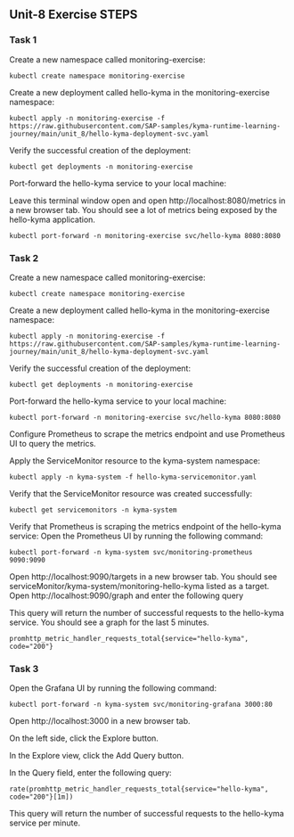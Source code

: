 ## Unit-8 Exercise STEPS

### Task 1

Create a new namespace called monitoring-exercise:

```
kubectl create namespace monitoring-exercise
```

Create a new deployment called hello-kyma in the monitoring-exercise namespace:

```
kubectl apply -n monitoring-exercise -f https://raw.githubusercontent.com/SAP-samples/kyma-runtime-learning-journey/main/unit_8/hello-kyma-deployment-svc.yaml
```

Verify the successful creation of the deployment:

```
kubectl get deployments -n monitoring-exercise
```

Port-forward the hello-kyma service to your local machine:

Leave this terminal window open and open http://localhost:8080/metrics in a new browser tab. You should see a lot of metrics being exposed by the hello-kyma application.

```
kubectl port-forward -n monitoring-exercise svc/hello-kyma 8080:8080
```

### Task 2

Create a new namespace called monitoring-exercise:

```
kubectl create namespace monitoring-exercise
```

Create a new deployment called hello-kyma in the monitoring-exercise namespace:

```
kubectl apply -n monitoring-exercise -f https://raw.githubusercontent.com/SAP-samples/kyma-runtime-learning-journey/main/unit_8/hello-kyma-deployment-svc.yaml
```

Verify the successful creation of the deployment:

```
kubectl get deployments -n monitoring-exercise
```

Port-forward the hello-kyma service to your local machine:

```
kubectl port-forward -n monitoring-exercise svc/hello-kyma 8080:8080
```

Configure Prometheus to scrape the metrics endpoint and use Prometheus UI to query the metrics.

Apply the ServiceMonitor resource to the kyma-system namespace:

```
kubectl apply -n kyma-system -f hello-kyma-servicemonitor.yaml
```

Verify that the ServiceMonitor resource was created successfully:

```
kubectl get servicemonitors -n kyma-system
```

Verify that Prometheus is scraping the metrics endpoint of the hello-kyma service:
Open the Prometheus UI by running the following command:

```
kubectl port-forward -n kyma-system svc/monitoring-prometheus 9090:9090
```

Open http://localhost:9090/targets in a new browser tab. You should see serviceMonitor/kyma-system/monitoring-hello-kyma listed as a target.
Open http://localhost:9090/graph and enter the following query

This query will return the number of successful requests to the hello-kyma service. You should see a graph for the last 5 minutes.

```
promhttp_metric_handler_requests_total{service="hello-kyma", code="200"}
```

### Task 3

Open the Grafana UI by running the following command:

```
kubectl port-forward -n kyma-system svc/monitoring-grafana 3000:80
```

Open http://localhost:3000 in a new browser tab.

On the left side, click the Explore button.

In the Explore view, click the Add Query button.

In the Query field, enter the following query:

```
rate(promhttp_metric_handler_requests_total{service="hello-kyma", code="200"}[1m])
```

This query will return the number of successful requests to the hello-kyma service per minute.
